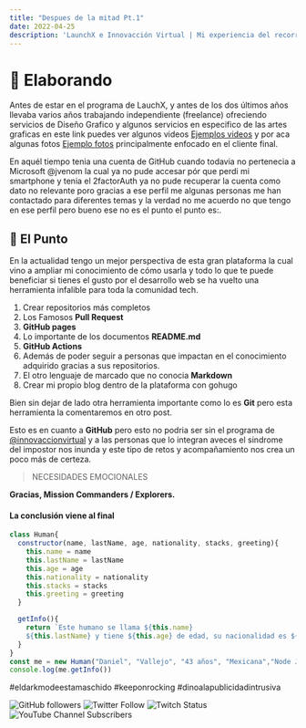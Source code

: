 ```yaml
---
title: "Despues de la mitad Pt.1"
date: 2022-04-25
description: 'LaunchX e Innovacción Virtual | Mi experiencia del recorrido'
---
```



#  📝 Elaborando

Antes de estar en el programa de LauchX, y antes de los dos últimos años llevaba varios años trabajando independiente (freelance) ofreciendo servicios de Diseño Grafico y algunos servicios en especifico de las artes graficas en este link puedes ver algunos videos [Ejemplos videos](https://www.youtube.com/channel/UC8UhdMAKJX56O2PY8kzBIlw) y por aca algunas fotos [Ejemplo fotos](https://www.facebook.com/juanitovenenoestudiodigital) principalmente enfocado en el cliente final.

En aquél tiempo tenia una cuenta de GitHub cuando todavia no pertenecia a Microsoft @jvenom la cual ya no pude accesar pór que perdi mi smartphone y tenia el 2factorAuth ya no pude recuperar la cuenta como dato no relevante poro gracias a ese perfil me algunas personas me han contactado para diferentes temas y la verdad no me acuerdo no que tengo en ese perfil pero bueno ese no es el punto el punto es:.


## 🐢 El Punto

En la actualidad tengo un mejor perspectiva de esta gran plataforma la cual vino a ampliar mi conocimiento de cómo usarla y todo lo que te puede beneficiar si tienes el gusto por el desarrollo web se ha vuelto una herramienta infalible para toda la comunidad tech.

1. Crear repositorios más completos
2. Los Famosos **Pull Request**
3. **GitHub pages**
4. Lo importante de los documentos **README.md**
6. **GitHub Actions**
7. Además de poder seguir a personas que impactan en el conocimiento adquirido gracias a sus repositorios.
8. El otro lenguaje de marcado que no conocia **Markdown**
9. Crear mi propio blog dentro de la plataforma con gohugo

Bien sin dejar de lado otra herramienta importante como lo es **Git** pero esta herramienta la comentaremos en otro post.

Esto es en cuanto a **GitHub** pero esto no podria ser sin el programa de [@innovaccionvirtual](https://www.instagram.com/innovaccionvirtual/?hl=es) y a las personas que lo integran aveces el sindrome del impostor nos inunda y este tipo de retos y acompañamiento nos crea un poco más de certeza.
>NECESIDADES EMOCIONALES 

**Gracias, Mission Commanders / Explorers.**   

#### La conclusión viene al final



```js
class Human{
  constructor(name, lastName, age, nationality, stacks, greeting){
    this.name = name
    this.lastName = lastName
    this.age = age
    this.nationality = nationality
    this.stacks = stacks
    this.greeting = greeting
  }

  getInfo(){
    return `Este humano se llama ${this.name}
    ${this.lastName} y tiene ${this.age} de edad, su nacionalidad es ${this.nationality} y esta aprendiendo a programar en ${this.stacks}y te manda saludos ${this.greeting}`
  }
}
const me = new Human("Daniel", "Vallejo", "43 años", "Mexicana","Node Js y Javascript", "desde México")
console.log(me.getInfo())

```

 #eldarkmodeestamaschido #keeponrocking #dinoalapublicidadintrusiva
 
  ![GitHub followers](https://img.shields.io/github/followers/DanyVeneno?style=social)
  ![Twitter Follow](https://img.shields.io/twitter/follow/venenodigital?style=social)
  ![Twitch Status](https://img.shields.io/twitch/status/yehiibhii?style=social)
  ![YouTube Channel Subscribers](https://img.shields.io/youtube/channel/subscribers/UC8UhdMAKJX56O2PY8kzBIlw?style=social)









